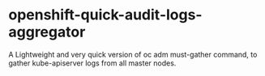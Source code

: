 # openshift-quick-audit-logs-aggregator
A Lightweight and very quick version of oc adm must-gather command, to gather kube-apiserver logs from all master nodes.
